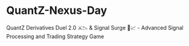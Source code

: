 # QuantZ-Nexus-Day
QuantZ Derivatives Duel 2.0 ⚔️📉 &amp; Signal Surge 📡📈 - Advanced Signal Processing and Trading Strategy Game 
